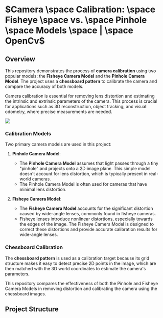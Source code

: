 # $Camera \space Calibration: \space  Fisheye  \space vs. \space  Pinhole  \space Models  \space | \space OpenCv$

## Overview

This repository demonstrates the process of **camera calibration** using two popular models: the **Fisheye Camera Model** and the **Pinhole Camera Model**. The project uses a **chessboard pattern** to calibrate the camera and compare the accuracy of both models.

Camera calibration is essential for removing lens distortion and estimating the intrinsic and extrinsic parameters of the camera. This process is crucial for applications such as 3D reconstruction, object tracking, and visual odometry, where precise measurements are needed.

![](https://github.com/Nassimos07/Camera-Calibration-Camera-Undistortion-Fisheye-Camera-Pinhole-Python-OpenCV-/blob/main/Images/Brown%20Photo%20Centric%20Holi%20Festival%20Sale%20Website%20banner%20(2).png)

### Calibration Models

Two primary camera models are used in this project:

1. **Pinhole Camera Model**:
   - The **Pinhole Camera Model** assumes that light passes through a tiny "pinhole" and projects onto a 2D image plane. This simple model doesn't account for lens distortion, which is typically present in real-world cameras.
   - The Pinhole Camera Model is often used for cameras that have minimal lens distortion.

2. **Fisheye Camera Model**:
   - The **Fisheye Camera Model** accounts for the significant distortion caused by wide-angle lenses, commonly found in fisheye cameras.
   - Fisheye lenses introduce nonlinear distortions, especially towards the edges of the image. The Fisheye Camera Model is designed to correct these distortions and provide accurate calibration results for wide-angle lenses.

### Chessboard Calibration

The **chessboard pattern** is used as a calibration target because its grid structure makes it easy to detect precise 2D points in the image, which are then matched with the 3D world coordinates to estimate the camera's parameters.

This repository compares the effectiveness of both the Pinhole and Fisheye Camera Models in removing distortion and calibrating the camera using the chessboard images.

## Project Structure
